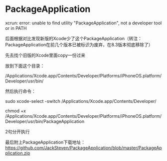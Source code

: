 # PackageApplication
xcrun: error: unable to find utility "PackageApplication", not a developer tool or in PATH

后面根据对比发现新版的Xcode少了这个PackageApplication（转注：PackageApplication在前几个版本已被标识为废弃，在8.3版本彻底移除了）

先去找个旧版的Xcode里面copy一份过来

放到下面这个目录：

/Applications/Xcode.app/Contents/Developer/Platforms/iPhoneOS.platform/Developer/usr/bin/

然后执行命令：

sudo xcode-select -switch /Applications/Xcode.app/Contents/Developer/

chmod +x /Applications/Xcode.app/Contents/Developer/Platforms/iPhoneOS.platform/Developer/usr/bin/PackageApplication

2句分开执行

最后附上PackageApplication下载地址：
https://github.com/JackSteven/PackageApplication/blob/master/PackageApplication.zip
